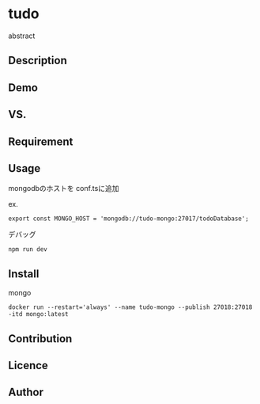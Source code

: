 tudo
====

abstract

## Description

## Demo

## VS. 

## Requirement

## Usage
mongodbのホストを conf.tsに追加  

ex.
```
export const MONGO_HOST = 'mongodb://tudo-mongo:27017/todoDatabase';
```

デバッグ
```
npm run dev
```

## Install

mongo
```
docker run --restart='always' --name tudo-mongo --publish 27018:27018 -itd mongo:latest
```

## Contribution

## Licence

## Author
